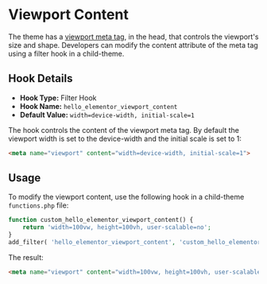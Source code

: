 # Viewport Content

The theme has a [viewport meta tag](https://developer.mozilla.org/en-US/docs/Web/HTML/Viewport_meta_tag), in the head, that controls the viewport's size and shape. Developers can modify the content attribute of the meta tag using a filter hook in a child-theme.

## Hook Details

* **Hook Type:** Filter Hook
* **Hook Name:** `hello_elementor_viewport_content`
* **Default Value:** `width=device-width, initial-scale=1`

The hook controls the content of the viewport meta tag. By default the viewport width is set to the device-width and the initial scale is set to 1:

```html
<meta name="viewport" content="width=device-width, initial-scale=1">
```

## Usage

To modify the viewport content, use the following hook in a child-theme `functions.php` file:

```php
function custom_hello_elementor_viewport_content() {
	return 'width=100vw, height=100vh, user-scalable=no';
}
add_filter( 'hello_elementor_viewport_content', 'custom_hello_elementor_viewport_content' );
```

The result:

```html
<meta name="viewport" content="width=100vw, height=100vh, user-scalable=no">
```

